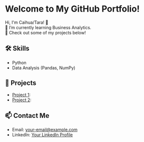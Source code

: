 # Welcome to My GitHub Portfolio!
Hi, I'm Caihua/Tara! 👋  
🌱 I’m currently learning Business Analytics.  
🔭 Check out some of my projects below!

## 🛠️ Skills
- Python
- Data Analysis (Pandas, NumPy)

## 📂 Projects
- [Project 1](link-to-project): 
- [Project 2](link-to-project): 

## 📫 Contact Me
- Email: your-email@example.com
- LinkedIn: [Your LinkedIn Profile](link)

